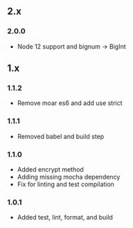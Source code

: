 ## 2.x

### 2.0.0

* Node 12 support and bignum -> BigInt

## 1.x

### 1.1.2

* Remove moar es6 and add use strict

### 1.1.1

* Removed babel and build step

### 1.1.0

* Added encrypt method
* Adding missing mocha dependency
* Fix for linting and test compilation

### 1.0.1

* Added test, lint, format, and build